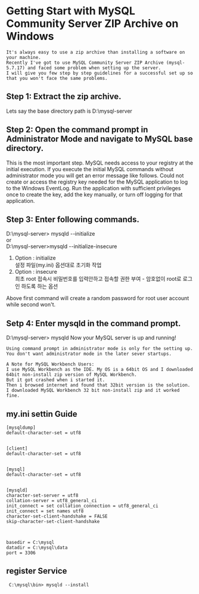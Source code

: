 # Getting Start with MySQL Community Server ZIP Archive on Windows
    It's always easy to use a zip archive than installing a software on your machine. 
    Recently I've got to use MySQL Community Server ZIP Archive (mysql-5.7.17) and faced some problem when setting up the server. 
    I will give you few step by step guidelines for a successful set up so that you won't face the same problems.

## **Step 1**: Extract the zip archive.
Lets say the base directory path is D:\mysql-server

## **Step 2**: Open the command prompt in Administrator Mode and navigate to MySQL base directory.
This is the most important step. MySQL needs access to your registry at the initial execution. If you execute the initial MySQL commands without administrator mode you will get an error message like follows.
Could not create or access the registry key needed for the MySQL application
to log to the Windows EventLog. Run the application with sufficient
privileges once to create the key, add the key manually, or turn off
logging for that application.

## **Step 3**: Enter following commands.
D:\mysql-server> mysqld --initialize  
or  
D:\mysql-server>mysqld --initialize-insecure  

1. Option :  initialize  
     설정 파일(my.ini) 옵션대로 초기화 작업  
2. Option : insecure    
최초 root 접속시 비밀번호를 입력안하고 접속할 권한 부여 - 암호없이 root로 로그인 하도록 하는 옵션


Above first command will create a random password for root user account while second won't.

## **Setp 4**: Enter mysqld in the command prompt.
D:\mysql-server> mysqld
Now your MySQL server is up and running!

    Using command prompt in administrator mode is only for the setting up. You don't want administrator mode in the later sever startups.

    A Note for MySQL Workbench Users:
    I use MySQL Workbench as the IDE. My OS is a 64bit OS and I downloaded 64bit non-install zip version of MySQL Workbench. 
    But it got crashed when i started it. 
    Then i browsed internet and found that 32bit version is the solution. 
    I downloaded MySQL Workbench 32 bit non-install zip and it worked fine.

    


## my.ini settin Guide


```
[mysqldump]
default-character-set = utf8


[client]
default-character-set = utf8


[mysql]
default-character-set = utf8


[mysqld]
character-set-server = utf8
collation-server = utf8_general_ci
init_connect = set collation_connection = utf8_general_ci
init_connect = set names utf8
character-set-client-handshake = FALSE
skip-character-set-client-handshake



basedir = C:\mysql
datadir = C:\mysql\data
port = 3306

```


## register Service
```
 C:\mysql\bin> mysqld --install 
```
